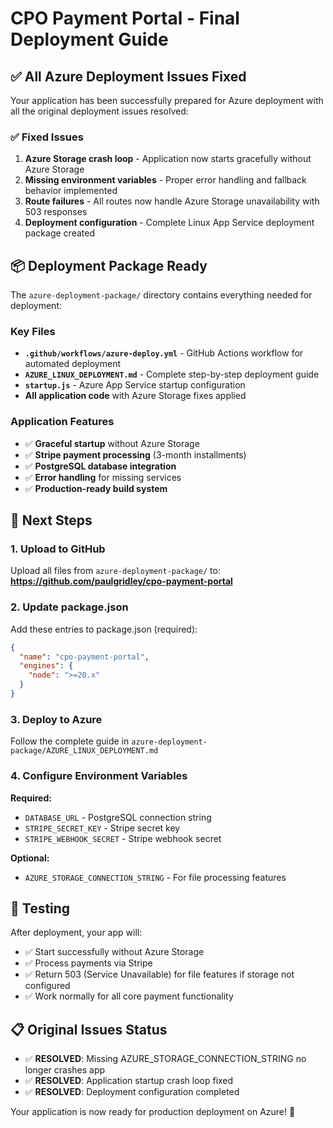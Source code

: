 # CPO Payment Portal - Final Deployment Guide

## ✅ All Azure Deployment Issues Fixed

Your application has been successfully prepared for Azure deployment with all the original deployment issues resolved:

### ✅ Fixed Issues
1. **Azure Storage crash loop** - Application now starts gracefully without Azure Storage
2. **Missing environment variables** - Proper error handling and fallback behavior implemented
3. **Route failures** - All routes now handle Azure Storage unavailability with 503 responses
4. **Deployment configuration** - Complete Linux App Service deployment package created

## 📦 Deployment Package Ready

The `azure-deployment-package/` directory contains everything needed for deployment:

### Key Files
- **`.github/workflows/azure-deploy.yml`** - GitHub Actions workflow for automated deployment
- **`AZURE_LINUX_DEPLOYMENT.md`** - Complete step-by-step deployment guide
- **`startup.js`** - Azure App Service startup configuration
- **All application code** with Azure Storage fixes applied

### Application Features
- ✅ **Graceful startup** without Azure Storage
- ✅ **Stripe payment processing** (3-month installments)
- ✅ **PostgreSQL database integration**
- ✅ **Error handling** for missing services
- ✅ **Production-ready build system**

## 🚀 Next Steps

### 1. Upload to GitHub
Upload all files from `azure-deployment-package/` to:
**https://github.com/paulgridley/cpo-payment-portal**

### 2. Update package.json
Add these entries to package.json (required):
```json
{
  "name": "cpo-payment-portal",
  "engines": {
    "node": ">=20.x"
  }
}
```

### 3. Deploy to Azure
Follow the complete guide in `azure-deployment-package/AZURE_LINUX_DEPLOYMENT.md`

### 4. Configure Environment Variables
**Required:**
- `DATABASE_URL` - PostgreSQL connection string
- `STRIPE_SECRET_KEY` - Stripe secret key
- `STRIPE_WEBHOOK_SECRET` - Stripe webhook secret

**Optional:**
- `AZURE_STORAGE_CONNECTION_STRING` - For file processing features

## 🧪 Testing
After deployment, your app will:
- ✅ Start successfully without Azure Storage
- ✅ Process payments via Stripe
- ✅ Return 503 (Service Unavailable) for file features if storage not configured
- ✅ Work normally for all core payment functionality

## 📋 Original Issues Status
- ✅ **RESOLVED**: Missing AZURE_STORAGE_CONNECTION_STRING no longer crashes app
- ✅ **RESOLVED**: Application startup crash loop fixed
- ✅ **RESOLVED**: Deployment configuration completed

Your application is now ready for production deployment on Azure! 🎉